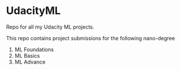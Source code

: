 # UdacityML
Repo for all my Udacity ML projects.

This repo contains project submissions for the following nano-degree

1. ML Foundations
2. ML Basics
3. ML Advance
